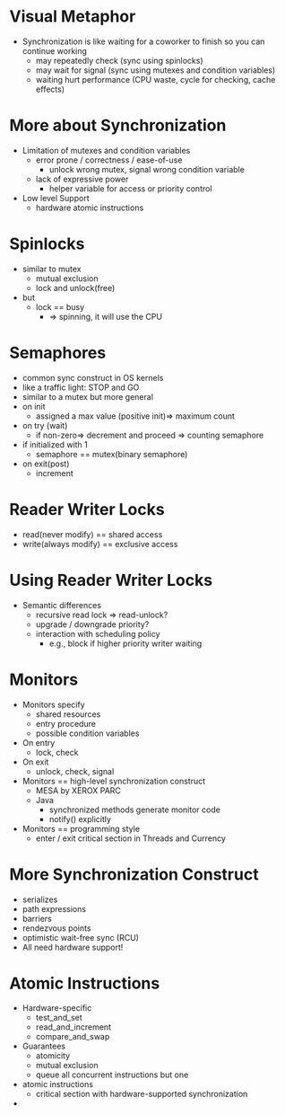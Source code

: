 # Visual Metaphor

- Synchronization is like waiting for a coworker to finish so you can continue working
    - may repeatedly check (sync using spinlocks)
    - may wait for signal (sync using mutexes and condition variables)
    - waiting hurt performance (CPU waste, cycle for checking, cache effects)

# More about Synchronization

- Limitation of mutexes and condition variables
    - error prone / correctness / ease-of-use
        - unlock wrong mutex, signal wrong condition variable
    - lack of expressive power
        - helper variable for access or priority control
- Low level Support
    - hardware atomic instructions

# Spinlocks

- similar to mutex
    - mutual exclusion
    - lock and unlock(free)
- but
    - lock == busy
        - ⇒ spinning, it will use the CPU

# Semaphores

- common sync construct in OS kernels
- like a traffic light: STOP and GO
- similar to a mutex but more general
- on init
    - assigned a max value (positive init)⇒ maximum count
- on try (wait)
    - if non-zero⇒ decrement and proceed ⇒ counting semaphore
- if initialized with 1
    - semaphore == mutex(binary semaphore)
- on exit(post)
    - increment

# Reader Writer Locks

- read(never modify) == shared access
- write(always modify) == exclusive access

# Using Reader Writer Locks

- Semantic differences
    - recursive read lock ⇒ read-unlock?
    - upgrade / downgrade priority?
    - interaction with scheduling policy
        - e.g., block if higher priority writer waiting

# Monitors

- Monitors specify
    - shared resources
    - entry procedure
    - possible condition variables
- On entry
    - lock, check
- On exit
    - unlock, check, signal
- Monitors == high-level synchronization construct
    - MESA by XEROX PARC
    - Java
        - synchronized methods generate monitor code
        - notify() explicitly
- Monitors == programming style
    - enter / exit critical section in Threads and Currency

# More Synchronization Construct

- serializes
- path expressions
- barriers
- rendezvous points
- optimistic wait-free sync (RCU)
- All need hardware support!

# Atomic Instructions
- Hardware-specific
	- test_and_set
	- read_and_increment
	- compare_and_swap
- Guarantees
	- atomicity
	- mutual exclusion
	- queue all concurrent instructions but one
- atomic instructions
	- critical section with hardware-supported synchronization
-  